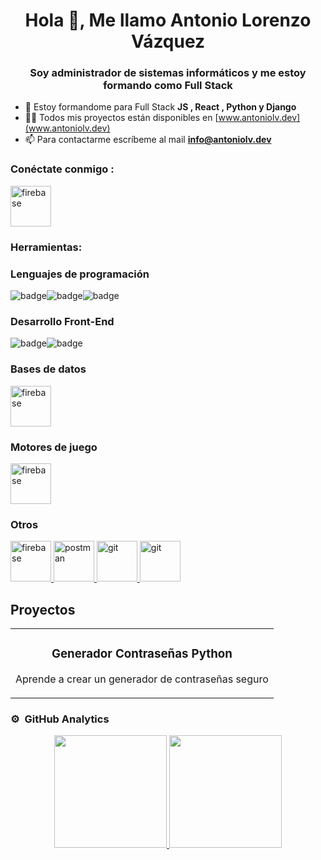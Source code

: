 <h1 align="center">Hola 👋, Me llamo Antonio Lorenzo Vázquez</h1>
<h3 align="center">Soy administrador de sistemas informáticos y me estoy formando como Full Stack</h3>

- 🌱 Estoy formandome para Full Stack **JS , React , Python y Django**
- 👨‍💻 Todos mis proyectos están disponibles en [www.antoniolv.dev](www.antoniolv.dev)
- 📫 Para contactarme escríbeme al mail **info@antoniolv.dev**

<h3 align="left">Conéctate conmigo :</h3>
<p align="izquierda">
<a href="https://www.linkedin.com/in/antoniolv88" target="_blank"> <img src="https://www.vectorlogo.zone/logos/linkedin/linkedin-icon.svg" alt="firebase" width="65" height="65"/> </a>

<h3 alinear="izquierda">Herramientas:</h3>
<h3 align="izquierda">Lenguajes de programación</h3>
<img src="https://badges.aleen42.com/src/python.svg" alt="badge"><img src="https://img.shields.io/badge/.-CShar-blue" alt="badge"><img src="https://badges.aleen42.com/src/javascript.svg" alt="badge"/>
<h3 align="izquierda">Desarrollo Front-End</h3>
<img src="https://badges.aleen42.com/src/html5.svg" alt="badge"/><img src="https://badges.aleen42.com/src/css3.svg" alt="badge"/>
<h3 align="izquierda">Bases de datos</h3>
<a href="https://sql.com/" target="_blank"> <img src="https://www.vectorlogo.zone/logos/sqlite/sqlite-icon.svg" alt="firebase" width="65" height="65"/> </a>
<h3 align="izquierda">Motores de juego</h3>
<a href="https://unity.com/" target="_blank"> <img src="https://www.vectorlogo.zone/logos/unity3d/unity3d-icon.svg" alt="firebase" width="65" height="65"/> </a>
<h3 align="izquierda">Otros</h3>
<a href="https://jira.com/" target="_blank"> <img src="https://www.vectorlogo.zone/logos/atlassian_jira/atlassian_jira-icon.svg" alt="firebase" width="65" height="65"/> </a>
<a href="https://postman.com" target="_blank"> <img src="https://www.vectorlogo.zone/logos/getpostman/getpostman-icon.svg" alt="postman" width="65" height="65"/> </a>
<a href="https://git-scm.com/" target="_blank"> <img src="https://www.vectorlogo.zone/logos/git-scm/git-scm-icon.svg" alt="git" width="65" height="65"/>  </a>
<a href="https://linux.org/" target="_blank"> <img src="https://www.vectorlogo.zone/logos/linux/linux-icon.svg" alt="git" width="65" height="65"/>  </a>


## Proyectos 
<table>
<tr>
<td width="100%">
<h3 align="center">Generador Contraseñas Python</h3>
<div align="center">
<a href="https://youtu.be/NGBjPrxeBWE?si=dBlsmDfHP_5vMs8G" target="_blank"></a>

<p>Aprende a crear un generador de contraseñas seguro</strong>
</div>                                                                 
</td>
</table>

### ⚙️ &nbsp;GitHub Analytics

<p align="center">
<a href="https://github.com/antoniolv88">
  <img height="180em" src="https://github-readme-stats-eight-theta.vercel.app/api?username=antoniolv88&show_icons=true&theme=algolia&include_all_commits=true&count_private=true"/>
  <img height="180em" src="https://github-readme-stats-eight-theta.vercel.app/api/top-langs/?username=antoniolv88&layout=compact&langs_count=8&theme=algolia"/>
</a>
</p>

